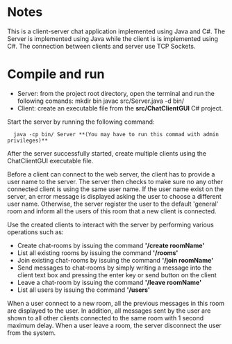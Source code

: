 # Notes
This is a client-server chat application implemented using Java and C#. The Server is implemented using Java while the client is is implemented using C#. The connection between clients and server use TCP Sockets.

# Compile and run
  * Server: from the project root directory, open the terminal and run the following comands:
      mkdir bin
      javac src/Server.java -d bin/
  * Client: create an executable file from the **src/ChatClientGUI** C# project. 

Start the server by running the following command:

      java -cp bin/ Server **(You may have to run this commad with admin privileges)**

After the server successfully started, create multiple clients using the ChatClientGUI executable file.

Before a client can connect to the web server, the client has to provide a user name to the server. The server then checks to make sure no any other connected client is using the  same user name. If the user name exist on the server, an error message  is displayed asking the user to choose a different user name. Otherwise, the server register the user to the default 'general' room and inform all the users of this room that a new client is connected. 

Use the created clients to interact with the server by performing various operations such as:

  * Create chat-rooms by issuing the command **'/create roomName'**
  * List all existing rooms by issuing the command **'/rooms'**
  * Join existing chat-rooms by issuing the command **'/join roomName'**
  * Send messages to chat-rooms by simply writing a message into the client text box and pressing the enter key or send button on the client
  * Leave a chat-room by issuing the command **'/leave roomName'**
  * List all users by issuing the command **'/users'**

When a user connect to a new room, all the previous messages in this room are displayed to the user. In addition, all messages sent by the user are shown to all other clients connected to the same room with 1 second maximum delay. When a user leave a room, the server disconnect the user from the system.